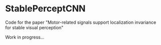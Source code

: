 # StablePerceptCNN
Code for the paper "Motor-related signals support localization invariance for stable visual perception"
 
 
 Work in progress...
